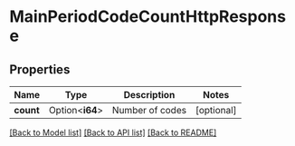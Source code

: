 # MainPeriodCodeCountHttpResponse

## Properties

Name | Type | Description | Notes
------------ | ------------- | ------------- | -------------
**count** | Option<**i64**> | Number of codes | [optional]

[[Back to Model list]](../README.md#documentation-for-models) [[Back to API list]](../README.md#documentation-for-api-endpoints) [[Back to README]](../README.md)


